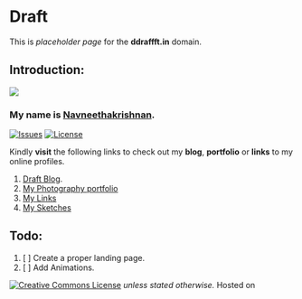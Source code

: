 # Draft

<head>
  <link rel="stylesheet" href="https://use.fontawesome.com/releases/v5.6.3/css/all.css" integrity="sha384-UHRtZLI+pbxtHCWp1t77Bi1L4ZtiqrqD80Kn4Z8NTSRyMA2Fd33n5dQ8lWUE00s/" crossorigin="anonymous">
  <link rel="shortcut icon" href="/assets/favicons/favicon.ico">
</head>  

This is _placeholder page_ for the **ddraffft.in** domain.

## Introduction:

<kbd><img src='https://blog.ddraffft.in/assets/favicons/favicon-196x196.png'/></kbd>

### My name is [Navneethakrishnan](https://www.instagram.com/nav.kris).

[![Issues](https://img.shields.io/github/issues/Navneet-Suresh/www.ddraffft.in.svg?style=flat-square)](https://github.com/Navneet-Suresh/navneet-suresh.github.io/issues/?utm_source=Links-Website&utm_medium=badge&utm_campaign=One-bio-link) [![License](https://img.shields.io/github/license/Navneet-Suresh/www.ddraffft.in.svg?style=flat-square)](https://github.com/Navneet-Suresh/navneet-suresh.github.io/blob/master/LICENSE.md?utm_source=Links-Website&utm_medium=badge&utm_campaign=One-bio-link)

Kindly **visit** the following links to check out my **blog**, **portfolio** or **links** to my online profiles.

1. [Draft Blog](https://blog.ddraffft.in).
2. [My Photography portfolio](https://photography.ddraffft.in)
3. [My Links](https://ahref.ddraffft.in)
4. [My Sketches](https://sketch.ddraffft.in)

<h2 id="todo-list">Todo:</h2>

1. [ ] Create a proper landing page.
2. [ ] Add Animations.

<a href="https://github.com/Navneet-Suresh/navneet-suresh.github.io/blob/master/LICENSE.txt"><img alt="Creative Commons License" style="border-width:0" class="growOnHover" src="https://i.creativecommons.org/l/by-sa/4.0/80x15.png" /></a> <i>unless stated otherwise.</i> Hosted on <a href="https://pages.github.com"><i class="growOnHover fab fa-github"></i></a>

